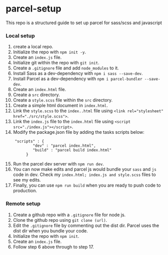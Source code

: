 # parcel-setup
This repo is a structured guide to set up parcel for sass/scss and javascript

### Local setup
1. create a local repo.
2. Initialize the repo with `npm init -y`.
3. Create an `index.js` file.
4. Initialize git within the repo with `git init`.
5. Create a `.gitignore` file and add `node_modules` to it.
6. Install Sass as a dev-dependency with `npm i sass --save-dev`.
7. Install Parcel as a dev-dependency with `npm i parcel-bundler --save-dev`.
8. Create an `index.html` file. 
9. Create a `src` directory. 
10. Create a `style.scss` file within the `src` directory.
11. Create a simple html document in `index.html`.
12. Link the `style.scss` to the `index..html` file using `<link rel="stylesheet" href="./src/style.scss">`.
13. Link the `index.js` file to the `index.html` file using  `<script  src="./index.js"></script>`.
14. Modify the package.json file by adding the tasks scripts below: 
```` 
    "scripts" : {
			"dev" : "parcel index.html",
			"build" : "parcel build index.html"
		 }
````
15. Run the parcel dev server with `npm run dev`.
16. You can now make edits and parcel js would bundle your `sass` and `js` code in dev. Check my `index.html; index.js and style.scss` files to see my edits.
17. Finally, you can use `npm run build` when you are ready to push code to production.

### Remote setup
1. Create a github repo with a `.gitignore` file for node js.
2. Clone the github repo using `git clone (url)`. 
3. Edit the `.gitignore` file by commenting out the dist dir. Parcel uses the dist dir when you bundle your code.
4. Initialize the repo with `npm init`.
5. Create an `index.js` file.
6. Follow step 6 above through to step 17.
